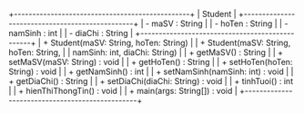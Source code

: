 +------------------------------------------------+
|                    Student                     |
+------------------------------------------------+
| - maSV    : String                             |
| - hoTen   : String                             |
| - namSinh : int                                |
| - diaChi  : String                             |
+------------------------------------------------+
| + Student(maSV: String, hoTen: String)         |
| + Student(maSV: String, hoTen: String,         |
|            namSinh: int, diaChi: String)       |
| + getMaSV()   : String                         |
| + setMaSV(maSV: String) : void                 |
| + getHoTen()  : String                         |
| + setHoTen(hoTen: String) : void               |
| + getNamSinh() : int                           |
| + setNamSinh(namSinh: int) : void              |
| + getDiaChi() : String                         |
| + setDiaChi(diaChi: String) : void             |
| + tinhTuoi() : int                             |
| + hienThiThongTin() : void                     |
| + main(args: String[]) : void                  |
+------------------------------------------------+
